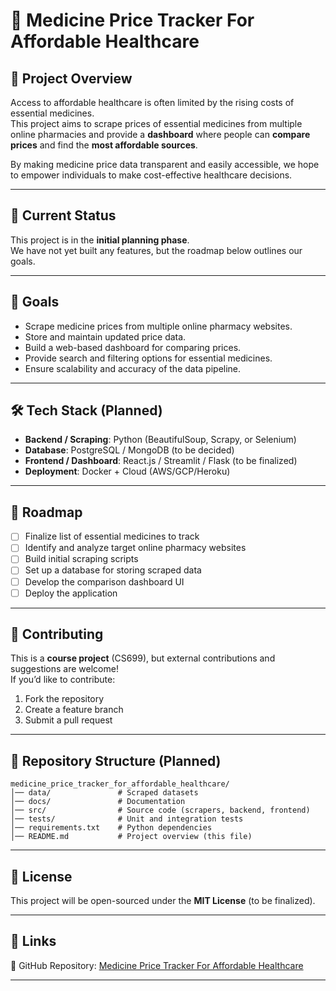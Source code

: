 # 💊 Medicine Price Tracker For Affordable Healthcare

## 📌 Project Overview
Access to affordable healthcare is often limited by the rising costs of essential medicines.  
This project aims to scrape prices of essential medicines from multiple online pharmacies and provide a **dashboard** where people can **compare prices** and find the **most affordable sources**.  

By making medicine price data transparent and easily accessible, we hope to empower individuals to make cost-effective healthcare decisions.

---

## 🚧 Current Status
This project is in the **initial planning phase**.  
We have not yet built any features, but the roadmap below outlines our goals.

---

## 🎯 Goals
- Scrape medicine prices from multiple online pharmacy websites.
- Store and maintain updated price data.
- Build a web-based dashboard for comparing prices.
- Provide search and filtering options for essential medicines.
- Ensure scalability and accuracy of the data pipeline.

---

## 🛠️ Tech Stack (Planned)
- **Backend / Scraping**: Python (BeautifulSoup, Scrapy, or Selenium)  
- **Database**: PostgreSQL / MongoDB (to be decided)  
- **Frontend / Dashboard**: React.js / Streamlit / Flask (to be finalized)  
- **Deployment**: Docker + Cloud (AWS/GCP/Heroku)  

---

## 📅 Roadmap
- [ ] Finalize list of essential medicines to track  
- [ ] Identify and analyze target online pharmacy websites  
- [ ] Build initial scraping scripts  
- [ ] Set up a database for storing scraped data  
- [ ] Develop the comparison dashboard UI  
- [ ] Deploy the application  

---

## 🤝 Contributing
This is a **course project** (CS699), but external contributions and suggestions are welcome!  
If you’d like to contribute:  
1. Fork the repository  
2. Create a feature branch  
3. Submit a pull request  

---

## 📂 Repository Structure (Planned)
```
medicine_price_tracker_for_affordable_healthcare/
│── data/               # Scraped datasets
│── docs/               # Documentation
│── src/                # Source code (scrapers, backend, frontend)
│── tests/              # Unit and integration tests
│── requirements.txt    # Python dependencies
│── README.md           # Project overview (this file)
```

---

## 📜 License
This project will be open-sourced under the **MIT License** (to be finalized).

---

## 📎 Links
🔗 GitHub Repository: [Medicine Price Tracker For Affordable Healthcare](https://github.com/shuvranshu-halder/medicine_price_tracker)

---
